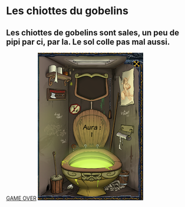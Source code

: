 # Les chiottes du gobelins
## Les chiottes de gobelins sont sales, un peu de pipi par ci, par la. Le sol colle pas mal aussi.

[GAME OVER](vestibule.md)
![image](chiotte_gobelins.png)